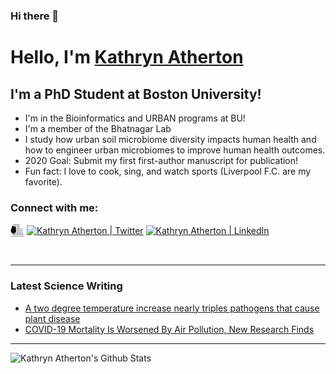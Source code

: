 ### Hi there 👋

# Hello, I'm [Kathryn Atherton][website]

## I'm a PhD Student at Boston University!
- I'm in the Bioinformatics and URBAN programs at BU!
- I'm a member of the Bhatnagar Lab
- I study how urban soil microbiome diversity impacts human health and how to engineer urban microbiomes to improve human health outcomes. 
- 2020 Goal: Submit my first first-author manuscript for publication!
- Fun fact: I love to cook, sing, and watch sports (Liverpool F.C. are my favorite). 

### Connect with me:

[<img align="center" alt="kathrynatherton.com" width="22px" src="logos.png" />][website]
[<img align="center" alt="Kathryn Atherton | Twitter" width="22px" src="https://cdn.jsdelivr.net/npm/simple-icons@v3/icons/twitter.svg" />][twitter]
[<img align="center" alt="Kathryn Atherton | LinkedIn" width="22px" src="https://cdn.jsdelivr.net/npm/simple-icons@v3/icons/linkedin.svg" />][linkedin]

<br />

---
### Latest Science Writing
<!-- BLOG-POST-LIST:START -->
- [A two degree temperature increase nearly triples pathogens that cause plant disease](https://massivesci.com/notes/soil-health-pathogens-food-agriculture-production/)
- [COVID-19 Mortality Is Worsened By Air Pollution, New Research Finds](https://www.sciencefriday.com/articles/air-pollution-covid/)
<!-- BLOG-POST-LIST:END -->

---

<img align="left" alt="Kathryn Atherton's Github Stats" src="https://github-readme-stats.vercel.app/api?username=k-atherton&show_icons=true&hide_border=true" />

[website]: https://kathrynatherton.com
[twitter]: https://twitter.com/k_atherton1
[linkedin]: https://www.linkedin.com/in/kathryn-atherton/
